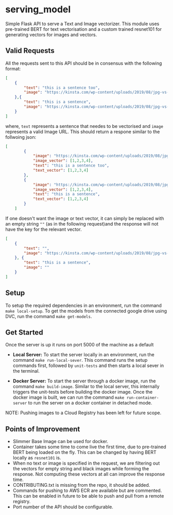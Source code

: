 # serving_model

Simple Flask API to serve a Text and Image vectorizer. This module uses pre-trained BERT for text vectorisation and a custom trained resnet101 for generating vectors for images and vectors.

## Valid Requests

All the requests sent to this API should be in consensus with the following format:

```json
[
    {
        "text": "this is a sentence too",
        "image": "https://kinsta.com/wp-content/uploads/2019/08/jpg-vs-jpeg.jpg"
    },{
        "text": "this is a sentence",
        "image": "https://kinsta.com/wp-content/uploads/2019/08/jpg-vs-jpeg.jpg"
    }
]
```

where, `text` represents a sentence that needes to be vectorised and `image` represents a valid Image URL. This should return a respone similar to the follwoing json:

```json
[
        {
            "image": "https://kinsta.com/wp-content/uploads/2019/08/jpg-vs-jpeg.jpg",
            "image_vector": [1,2,3,4],
            "text": "this is a sentence too",
            "text_vector": [1,2,3,4]
        },
        {
            "image": "https://kinsta.com/wp-content/uploads/2019/08/jpg-vs-jpeg.jpg",
            "image_vector": [1,2,3,4],
            "text": "this is a sentence",
            "text_vector": [1,2,3,4]
        }
    ]
```

If one doesn't want the image or text vector, it can simply be replaced with an empty string `""`  (as in the following request)and the response will not have the key for the relevant vector.

```json
[
    {
        "text": "",
        "image": "https://kinsta.com/wp-content/uploads/2019/08/jpg-vs-jpeg.jpg"
    }, {
        "text": "this is a sentence",
        "image": ""
    }
]
```

## Setup

To setup the required dependencies in an environment,  run the command `make local-setup`.
To get the models from the connected google drive using DVC,  run the command `make get-models`.

## Get Started

Once the server is up it runs on port 5000 of the machine as a default

* **Local Server:**
To start the server locally in an environment,  run the command `make run-local-sever`. This command runs the setup commands first, followed by `unit-tests` and then starts a local sever in the terminal.

* **Docker Server:**
To start the server through a docker image, run the command `make build-image`. Similar to the local server, this internally triggers the unit-tests before building the docker image. Once the docker image is built, we can run the command `make run-container-server` to run the server on a docker container in detached mode.

NOTE: Pushing images to a Cloud Registry has been left for future scope.

## Points of Improvement

* Slimmer Base Image can be used for docker.
* Container takes some time to come live the first time, due to pre-trained BERT being loaded on the fly. This can be changed by having BERT locally as `resnet101` is.
* When no text or image is specified in the request, we are filtering out the vectors for empty string and black images while forming the response. Not computing these vectors at all can improve the response time.
* CONTRIBUTING.txt is missing from the repo, it should be added.
* Commands for pushing to AWS ECR are available but are commented. This can be enabled in future to be able to push and pull from a remote registry.
* Port number of the API should be configurable.
